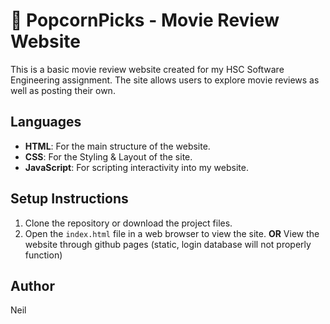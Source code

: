 # 🍿 PopcornPicks - Movie Review Website 
This is a basic movie review website created for my HSC Software Engineering assignment. The site allows users to explore movie reviews as well as posting their own.

## Languages
- **HTML**: For the main structure of the website.
- **CSS**: For the Styling & Layout of the site.
- **JavaScript**: For scripting interactivity into my website.

## Setup Instructions
1. Clone the repository or download the project files.
2. Open the `index.html` file in a web browser to view the site.
**OR**
View the website through github pages (static, login database will not properly function)

## Author
Neil  
